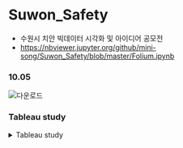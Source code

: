 # Suwon_Safety
+ 수원시 치안 빅데이터 시각화 및 아이디어 공모전 
+ https://nbviewer.jupyter.org/github/mini-song/Suwon_Safety/blob/master/Folium.ipynb
### 10.05
![다운로드](https://user-images.githubusercontent.com/72810643/135878512-78549d74-0c83-4b45-baab-69c054cbfb29.PNG)

### Tableau study
<details>
<summary>Tableau study</summary>
<div markdown="1">       
https://www.notion.so/Tableau-7a818a7bb01646c586d26a448670b293
</div>
</details>
